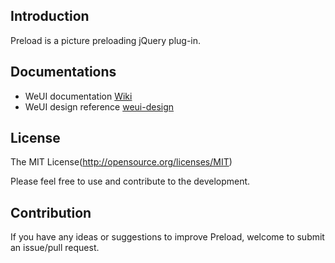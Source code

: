 ## Introduction

Preload is a picture preloading jQuery plug-in.

## Documentations

- WeUI documentation [Wiki](https://github.com/Tencent/weui/wiki)
- WeUI design reference [weui-design](https://github.com/weui/weui-design)

## License

The MIT License(http://opensource.org/licenses/MIT)

Please feel free to use and contribute to the development.

## Contribution

If you have any ideas or suggestions to improve Preload, welcome to submit an issue/pull request.
